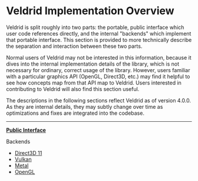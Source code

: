 # Veldrid Implementation Overview

Veldrid is split roughly into two parts: the portable, public interface which user code references directly, and the internal "backends" which implement that portable interface. This section is provided to more technically describe the separation and interaction between these two parts.

Normal users of Veldrid may not be interested in this information, because it dives into the internal implementation details of the library, which is not necessary for ordinary, correct usage of the library. However, users familiar with a particular graphics API (OpenGL, Direct3D, etc.) may find it helpful to see how concepts map from that API map to Veldrid. Users interested in contributing to Veldrid will also find this section useful.

The descriptions in the following sections reflect Veldrid as of version 4.0.0. As they are internal details, they may subtly change over time as optimizations and fixes are integrated into the codebase.

-------------------------------------

**[Public Interface](public-interface.md)**

Backends

* [Direct3D 11](d3d11.md)
* [Vulkan](vulkan.md)
* [Metal](metal.md)
* [OpenGL](opengl.md)